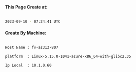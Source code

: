 
   
#### This Page Create at:

```bash

2023-09-10 - 07:24:41 UTC

```

#### Create By Machine:

```bash

Host Name : fv-az313-807

platform  : Linux-5.15.0-1041-azure-x86_64-with-glibc2.35

Ip Local  : 10.1.0.60

```

